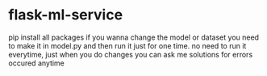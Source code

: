 # flask-ml-service
pip install all packages
if you wanna change the model or dataset you need to make it in model.py and then run it just for one time. no need to run it everytime, just when you do changes
you can ask me solutions for errors occured anytime
